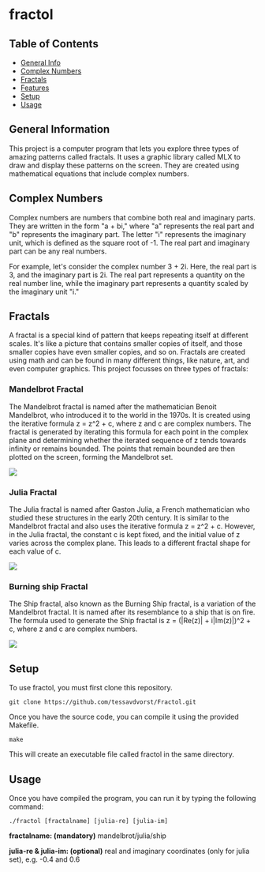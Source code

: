 # fractol

## Table of Contents
* [General Info](#general-information)
* [Complex Numbers](#complex-numbers)
* [Fractals](#fractals)
* [Features](#features)
* [Setup](#setup)
* [Usage](#usage)

## General Information
This project is a computer program that lets you explore three types of amazing patterns called fractals. It uses a graphic library called MLX to draw and display these patterns on the screen. They are created using mathematical equations that include complex numbers.

## Complex Numbers
Complex numbers are numbers that combine both real and imaginary parts. They are written in the form "a + bi," where "a" represents the real part and "b" represents the imaginary part. The letter "i" represents the imaginary unit, which is defined as the square root of -1. The real part and imaginary part can be any real numbers.

For example, let's consider the complex number 3 + 2i. Here, the real part is 3, and the imaginary part is 2i. The real part represents a quantity on the real number line, while the imaginary part represents a quantity scaled by the imaginary unit "i."

## Fractals 
A fractal is a special kind of pattern that keeps repeating itself at different scales. It's like a picture that contains smaller copies of itself, and those smaller copies have even smaller copies, and so on. Fractals are created using math and can be found in many different things, like nature, art, and even computer graphics. This project focusses on three types of fractals:

### Mandelbrot Fractal
The Mandelbrot fractal is named after the mathematician Benoit Mandelbrot, who introduced it to the world in the 1970s. It is created using the iterative formula z = z^2 + c, where z and c are complex numbers. The fractal is generated by iterating this formula for each point in the complex plane and determining whether the iterated sequence of z tends towards infinity or remains bounded. The points that remain bounded are then plotted on the screen, forming the Mandelbrot set.

![](https://github.com/tessavdvorst/Fractol/blob/master/mandelbrot.gif)

### Julia Fractal
The Julia fractal is named after Gaston Julia, a French mathematician who studied these structures in the early 20th century. It is similar to the Mandelbrot fractal and also uses the iterative formula z = z^2 + c. However, in the Julia fractal, the constant c is kept fixed, and the initial value of z varies across the complex plane. This leads to a different fractal shape for each value of c. 

![](https://github.com/tessavdvorst/Fractol/blob/master/julia.gif)

### Burning ship Fractal
The Ship fractal, also known as the Burning Ship fractal, is a variation of the Mandelbrot fractal. It is named after its resemblance to a ship that is on fire. The formula used to generate the Ship fractal is z = (|Re(z)| + i|Im(z)|)^2 + c, where z and c are complex numbers.

![](https://github.com/tessavdvorst/Fractol/blob/master/ship.gif)

## Setup
To use fractol, you must first clone this repository.

`git clone https://github.com/tessavdvorst/Fractol.git`

Once you have the source code, you can compile it using the provided Makefile.

`make`

This will create an executable file called fractol in the same directory.

## Usage
Once you have compiled the program, you can run it by typing the following command:

`./fractol [fractalname] [julia-re] [julia-im]`

**fractalname: (mandatory)** mandelbrot/julia/ship

**julia-re & julia-im: (optional)** real and imaginary coordinates (only for julia set), e.g. -0.4 and 0.6
